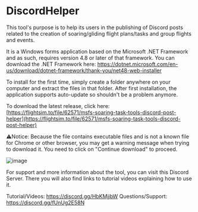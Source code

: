 # DiscordHelper
This tool's purpose is to help its users in the publishing of Discord posts related to the creation of soaring/gliding flight plans/tasks and group flights and events.

It is a Windows forms application based on the Microsoft .NET Framework and as such, requires version 4.8 or later of that framework.
You can download the .NET Framework here: https://dotnet.microsoft.com/en-us/download/dotnet-framework/thank-you/net48-web-installer

To install for the first time, simply create a folder anywhere on your computer and extract the files in that folder. After first installation, the application supports auto-update so shouldn't be a problem anymore.

To download the latest release, click here: [https://flightsim.to/file/62571/msfs-soaring-task-tools-discord-post-helper](https://flightsim.to/file/62571/msfs-soaring-task-tools-discord-post-helper)

⚠️Notice: Because the file contains executable files and is not a known file for Chrome or other browser, you may get a warning message when trying to download it. You need to click on "Continue download" to proceed.

![image](https://github.com/siglr/DiscordPostHelper/assets/49131205/c951d69c-0e80-4fed-a112-7adf0c70a14c)

For support and more information about the tool, you can visit this Discord Server.
There you will also find links to tutorial videos explaining how to use it.

Tutorial/Videos: https://discord.gg/HbKMjjbW
Questions/Support: https://discord.gg/fUnUg2E58N

